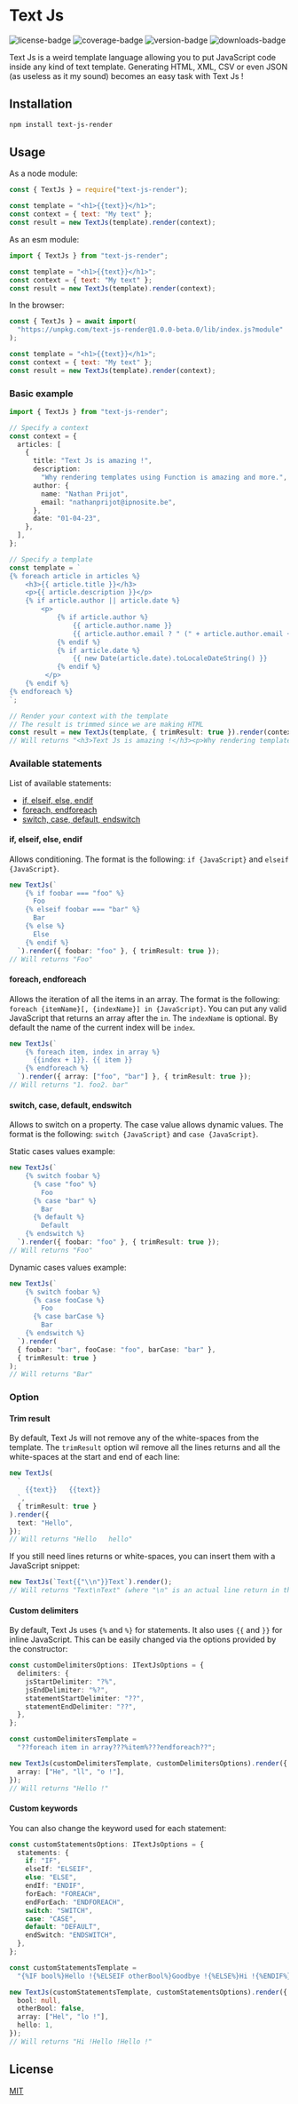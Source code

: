 # Text Js

![license-badge](https://img.shields.io/npm/l/text-js-render)
![coverage-badge](https://img.shields.io/badge/coverage-100%25-brightgreen)
![version-badge](https://img.shields.io/npm/v/text-js-render)
![downloads-badge](https://img.shields.io/npm/dt/text-js-render)

Text Js is a weird template language allowing you to put JavaScript code inside any kind of text template. Generating HTML, XML, CSV or even JSON (as useless as it my sound) becomes an easy task with Text Js !

## Installation

```bash
npm install text-js-render
```

## Usage

As a node module:

```js
const { TextJs } = require("text-js-render");

const template = "<h1>{{text}}</h1>";
const context = { text: "My text" };
const result = new TextJs(template).render(context);
```

As an esm module:

```js
import { TextJs } from "text-js-render";

const template = "<h1>{{text}}</h1>";
const context = { text: "My text" };
const result = new TextJs(template).render(context);
```

In the browser:

```js
const { TextJs } = await import(
  "https://unpkg.com/text-js-render@1.0.0-beta.0/lib/index.js?module"
);

const template = "<h1>{{text}}</h1>";
const context = { text: "My text" };
const result = new TextJs(template).render(context);
```

### Basic example

```ts
import { TextJs } from "text-js-render";

// Specify a context
const context = {
  articles: [
    {
      title: "Text Js is amazing !",
      description:
        "Why rendering templates using Function is amazing and more.",
      author: {
        name: "Nathan Prijot",
        email: "nathanprijot@ipnosite.be",
      },
      date: "01-04-23",
    },
  ],
};

// Specify a template
const template = `
{% foreach article in articles %}
    <h3>{{ article.title }}</h3>
    <p>{{ article.description }}</p>
    {% if article.author || article.date %}
        <p>
            {% if article.author %}
                {{ article.author.name }}
                {{ article.author.email ? " (" + article.author.email + ")" : "" }}
            {% endif %}
            {% if article.date %}
                {{ new Date(article.date).toLocaleDateString() }}
            {% endif %}
         </p>
    {% endif %}
{% endforeach %}
`;

// Render your context with the template
// The result is trimmed since we are making HTML
const result = new TextJs(template, { trimResult: true }).render(context);
// Will returns "<h3>Text Js is amazing !</h3><p>Why rendering templates using Function is amazing and more.</p><p>Nathan Prijot(nathanprijot@ipnosite.be)<span>04/01/2023</span></p>"
```

### Available statements

List of available statements:

- [if, elseif, else, endif](#if-elseif-else-endif)
- [foreach, endforeach](#foreach-endforeach)
- [switch, case, default, endswitch](#switch-case-default-endswitch)

#### if, elseif, else, endif

Allows conditioning. The format is the following: `if {JavaScript}` and `elseif {JavaScript}`.

```ts
new TextJs(`
    {% if foobar === "foo" %}
      Foo
    {% elseif foobar === "bar" %}
      Bar
    {% else %}
      Else
    {% endif %}
  `).render({ foobar: "foo" }, { trimResult: true });
// Will returns "Foo"
```

#### foreach, endforeach

Allows the iteration of all the items in an array. The format is the following: `foreach {itemName}[, {indexName}] in {JavaScript}`. You can put any valid JavaScript that returns an array after the `in`. The `indexName` is optional. By default the name of the current index will be `index`.

```ts
new TextJs(`
    {% foreach item, index in array %}
      {{index + 1}}. {{ item }}
    {% endforeach %}
  `).render({ array: ["foo", "bar"] }, { trimResult: true });
// Will returns "1. foo2. bar"
```

#### switch, case, default, endswitch

Allows to switch on a property. The case value allows dynamic values. The format is the following: `switch {JavaScript}` and `case {JavaScript}`.

Static cases values example:

```ts
new TextJs(`
    {% switch foobar %}
      {% case "foo" %}
        Foo
      {% case "bar" %}
        Bar
      {% default %}
        Default
    {% endswitch %}
  `).render({ foobar: "foo" }, { trimResult: true });
// Will returns "Foo"
```

Dynamic cases values example:

```ts
new TextJs(`
    {% switch foobar %}
      {% case fooCase %}
        Foo
      {% case barCase %}
        Bar
    {% endswitch %}
  `).render(
  { foobar: "bar", fooCase: "foo", barCase: "bar" },
  { trimResult: true }
);
// Will returns "Bar"
```

### Option

#### Trim result

By default, Text Js will not remove any of the white-spaces from the template. The `trimResult` option wil remove all the lines returns and all the white-spaces at the start and end of each line:

```ts
new TextJs(
  `
    {{text}}   {{text}}
  `,
  { trimResult: true }
).render({
  text: "Hello",
});
// Will returns "Hello   hello"
```

If you still need lines returns or white-spaces, you can insert them with a JavaScript snippet:

```ts
new TextJs(`Text{{"\\n"}}Text`).render();
// Will returns "Text\nText" (where "\n" is an actual line return in the string)
```

#### Custom delimiters

By default, Text Js uses `{%` and `%}` for statements. It also uses `{{` and `}}` for inline JavaScript. This can be easily changed via the options provided by the constructor:

```ts
const customDelimitersOptions: ITextJsOptions = {
  delimiters: {
    jsStartDelimiter: "?%",
    jsEndDelimiter: "%?",
    statementStartDelimiter: "??",
    statementEndDelimiter: "??",
  },
};

const customDelimitersTemplate =
  "??foreach item in array???%item%???endforeach??";

new TextJs(customDelimitersTemplate, customDelimitersOptions).render({
  array: ["He", "ll", "o !"],
});
// Will returns "Hello !"
```

#### Custom keywords

You can also change the keyword used for each statement:

```ts
const customStatementsOptions: ITextJsOptions = {
  statements: {
    if: "IF",
    elseIf: "ELSEIF",
    else: "ELSE",
    endIf: "ENDIF",
    forEach: "FOREACH",
    endForEach: "ENDFOREACH",
    switch: "SWITCH",
    case: "CASE",
    default: "DEFAULT",
    endSwitch: "ENDSWITCH",
  },
};

const customStatementsTemplate =
  "{%IF bool%}Hello !{%ELSEIF otherBool%}Goodbye !{%ELSE%}Hi !{%ENDIF%}{%FOREACH item in array%}{{item}}{%ENDFOREACH%}{%SWITCH hello%}{%CASE 1%}Hello !{%DEFAULT%}Goodbye !{%ENDSWITCH%}";

new TextJs(customStatementsTemplate, customStatementsOptions).render({
  bool: null,
  otherBool: false,
  array: ["Hel", "lo !"],
  hello: 1,
});
// Will returns "Hi !Hello !Hello !"
```

## License

[MIT](https://choosealicense.com/licenses/mit/)
